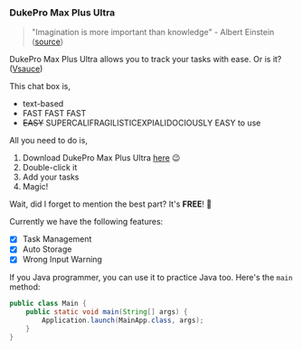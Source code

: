 ### DukePro Max Plus Ultra
> "Imagination is more important than knowledge" - Albert Einstein ([source](https://www.inc.com/annabel-acton/10-einstein-quotes-to-fire-up-your-creativity.html#:~:text=1.,Imagination%20encircles%20the%20world.%22))

DukePro Max Plus Ultra allows you to track your tasks with ease. Or is it? ([Vsauce](https://www.youtube.com/watch?v=IfX1hJS0iGM&t=37s))

This chat box is,
* text-based
* FAST FAST FAST
* ~~EASY~~ SUPERCALIFRAGILISTICEXPIALIDOCIOUSLY EASY to use

All you need to do is,
1. Download DukePro Max Plus Ultra [here](https://github.com/ErnestCuong/ip/releases/tag/v0.2) :wink:
2. Double-click it
3. Add your tasks
4. Magic!

Wait, did I forget to mention the best part? It's **FREE**! :partying_face:

Currently we have the following features:
- [x] Task Management
- [x] Auto Storage
- [x] Wrong Input Warning 

If you Java programmer, you can use it to practice Java too. Here's the `main` method:
```java
public class Main {
    public static void main(String[] args) {
        Application.launch(MainApp.class, args);
    }
}
```
